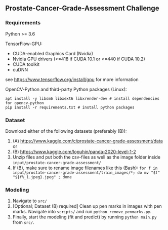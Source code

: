 ## Prostate-Cancer-Grade-Assessment Challenge

### Requirements

Python >= 3.6<br>

TensorFlow-GPU:
* CUDA-enabled Graphics Card (Nvidia)
* Nvidia GPU drivers (>=418 if CUDA 10.1 or >=440 if CUDA 10.2)
* CUDA toolkit
* cuDNN

see https://www.tensorflow.org/install/gpu for more information

OpenCV-Python and third-party Python packages (Linux):
```
apt install -y libsm6 libxext6 libxrender-dev # install dependencies for opencv-python
pip install -r requirements.txt # install python packages
```

### Dataset

Download either of the following datasets (preferably (B)):<br>
1. (A) https://www.kaggle.com/c/prostate-cancer-grade-assessment/data<br>
or
1. (B) https://www.kaggle.com/lopuhin/panda-2020-level-1-2<br>
2. Unzip files and put both the csv-files as well as the image folder inside `input/prostate-cancer-grade-assessment/`
3. If (B), make sure to rename image filenames like this (Bash): `for f in input/prostate-cancer-grade-assessment/train_images/*; do mv "$f" "${f%_1.jpeg}.jpeg" ; done`<br>

### Modeling
1. Navigate to `src/`
2. [Optional; Dataset (B) required] Clean up pen marks in images with pen marks. Navigate into `scripts/` and run `python remove_penmarks.py`.
3. Finally, start the modeling (fit and predict) by running `python main.py` from `src/`.
